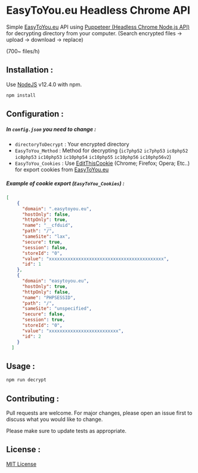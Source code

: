 # EasyToYou.eu Headless Chrome API

Simple [EasyToYou.eu](https://easytoyou.eu/) API using [Puppeteer (Headless Chrome Node.js API)](https://github.com/puppeteer/puppeteer) for decrypting directory from your computer. (Search encrypted files -> upload -> download -> replace)

(700~ files/h)
## Installation :

Use [NodeJS](https://nodejs.org/) v12.4.0 with npm.

```bash
npm install
```

## Configuration :

##### In ```config.json``` you need to change :
- ```directoryToDecrypt``` : Your encrypted directory
- ```EasyToYou_Method``` : Method for decrypting (```ic7php52``` ```ic7php53``` ```ic8php52``` ```ic8php53``` ```ic10php53``` ```ic10php54``` ```ic10php55``` ```ic10php56``` ```ic10php56v2```)
- ```EasyToYou_Cookies``` : Use [EditThisCookie](https://github.com/ETCExtensions/Edit-This-Cookie) (Chrome; Firefox; Opera; Etc..) for export cookies from [EasyToYou.eu](https://easytoyou.eu/)

##### Example of cookie export (```EasyToYou_Cookies```) :
```json
[
    {
      "domain": ".easytoyou.eu",
      "hostOnly": false,
      "httpOnly": true,
      "name": "__cfduid",
      "path": "/",
      "sameSite": "lax",
      "secure": true,
      "session": false,
      "storeId": "0",
      "value": "xxxxxxxxxxxxxxxxxxxxxxxxxxxxxxxxxxxxxxxxxxx",
      "id": 1
    },
    {
      "domain": "easytoyou.eu",
      "hostOnly": true,
      "httpOnly": false,
      "name": "PHPSESSID",
      "path": "/",
      "sameSite": "unspecified",
      "secure": false,
      "session": true,
      "storeId": "0",
      "value": "xxxxxxxxxxxxxxxxxxxxxxxxxx",
      "id": 2
    }
  ]
```

## Usage :

```bash
npm run decrypt
```

## Contributing :
Pull requests are welcome. For major changes, please open an issue first to discuss what you would like to change.

Please make sure to update tests as appropriate.

## License :
[MIT License](https://opensource.org/licenses/MIT)